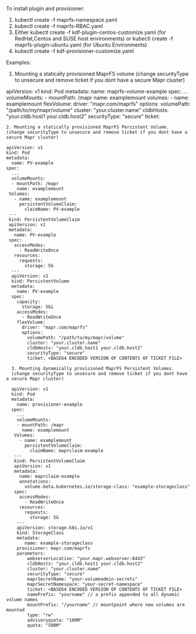 To install plugin and provisioner:

  1. kubectl create -f maprfs-namespace.yaml
  2. kubectl create -f maprfs-RBAC.yaml
  3. Either kubectl create -f kdf-plugin-centos-customize.yaml (for RedHat,Centos and SUSE host environments) or kubectl create -f maprfs-plugin-ubuntu.yaml (for Ubuntu Environments)
  4. kubectl create -f kdf-provisioner-customize.yaml

Examples:

  1. Mounting a statically provisioned MaprFS volume
  (change securityType to unsecure and remove ticket if you dont have a secure Mapr cluster)

  apiVersion: v1
  kind: Pod
  metadata:
    name: maprfs-volume-example
  spec:
    ...
    volumeMounts:
    - mountPath: /mapr
      name: examplemount
   volumes:
    - name: examplemount
      flexVolume:
        driver: "mapr.com/maprfs"
        options:
          volumePath: "/path/to/my/mapr/volume"
          cluster: "your.cluster.name"
          cldbHosts: "your.cldb.host1 your.cldb.host2"
          securityType: "secure"
          ticket: <BASE64 ENCODED VERSION OF CONTENTS OF TICKET FILE>

    2. Mounting a statically provisioned MaprFS Persistent Volume.
    (change securityType to unsecure and remove ticket if you dont have a secure Mapr cluster)

    apiVersion: v1
    kind: Pod
    metadata:
      name: PV-example
    spec:
      ...
      volumeMounts:
      - mountPath: /mapr
        name: examplemount
     Volumes:
       - name: examplemount
         persistentVolumeClaim:
           claimName: PV-example
     ---
     kind: PersistentVolumeClaim
     apiVersion: v1
     metadata:
       name: PV-example
     spec:
       accessModes:
         - ReadWriteOnce
       resources:
         requests:
           storage: 5G
      ---
      apiVersion: v1
      kind: PersistentVolume
      metadata:
        name: PV-example
      spec:
        capacity:
          storage: 5Gi
        accessModes:
          - ReadWriteOnce
        flexVolume:
          driver: "mapr.com/maprfs"
          options:
            volumePath: "/path/to/my/mapr/volume"
            cluster: "your.cluster.name"
            cldbHosts: "your.cldb.host1 your.cldb.host2"
            securityType: "secure"
            ticket: <BASE64 ENCODED VERSION OF CONTENTS OF TICKET FILE>

      3. Mounting dynamically provisioned MaprFS Persistent Volumes.
      (change securityType to unsecure and remove ticket if you dont have a secure Mapr cluster)

      apiVersion: v1
      kind: Pod
      metadata:
        name: provisioner-example
      spec:
        ...
        volumeMounts:
        - mountPath: /mapr
          name: examplemount
       Volumes:
         - name: examplemount
           persistentVolumeClaim:
             claimName: maprclaim-example
       ---
       kind: PersistentVolumeClaim
       apiVersion: v1
       metadata:
         name: maprclaim-example
         annotations:
           volume.beta.kubernetes.io/storage-class: "example-storageclass"
       spec:
         accessModes:
           - ReadWriteOnce
         resources:
           requests:
             storage: 5G
        ---
        apiVersion: storage.k8s.io/v1
        kind: StorageClass
        metadata:
           name: example-storageclass
        provisioner: mapr.com/maprfs
        parameters:
            webserverLocation: "your.mapr.webserver:8443"
            cldbHosts: "your.cldb.host1 your.cldb.host2"
            cluster: "your.cluster.name"
            securityType: "secure"
            maprSecretName: "your-volumeadmin-secrets"
            maprSecretNamespace: "your-secret-namespace"
            ticket: <BASE64 ENCODED VERSION OF CONTENTS OF TICKET FILE>
            namePrefix: "yourname" // a prefix appended to all dynamic volume names
            mountPrefix: "/yourname" // mountpoint where new volumes are mounted
            type: "rw"
            advisoryquota: "100M"
            quota: "500M"
